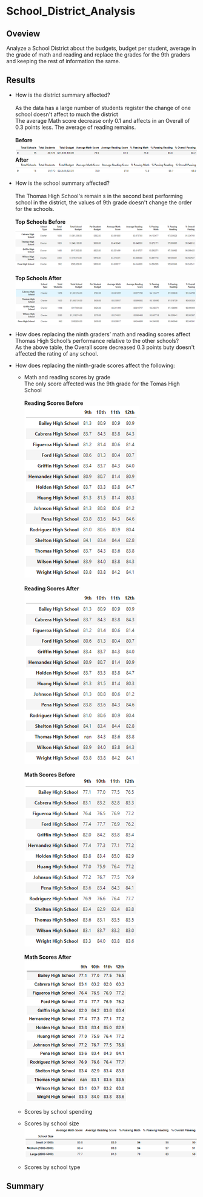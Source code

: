 # School_District_Analysis
## Oveview 
Analyze a School District about the budgets, budget per student, average in the grade of math and reading and replace the grades for the 9th graders and keeping the rest of information the same.

## Results
* How is the district summary affected?
<br><br> As the data has a large number of students register the change of one school doesn't affect to much the district
<br> The average Math score decrease only 0.1 and affects in an Overall of 0.3 points less. The average of reading remains.
<br><br>**Before**
<br>![District_before](https://github.com/KarlaPerezR/School_District_Analysis/blob/main/Resources/District_before.PNG)
<br>**After**
<br>![District_after](https://github.com/KarlaPerezR/School_District_Analysis/blob/main/Resources/District_after.PNG)

* How is the school summary affected?
<br><br>The Thomas High School's remain s in the second best performing school in the district, the values of 9th grade doesn't change the order for the schools.
<br><br>**Top Schools Before**
<br>![Top_before](https://github.com/KarlaPerezR/School_District_Analysis/blob/main/Resources/Top_Before.PNG)
<br><br>**Top Schools After**
<br>![Top_after](https://github.com/KarlaPerezR/School_District_Analysis/blob/main/Resources/Top_After.PNG)

* How does replacing the ninth graders’ math and reading scores affect Thomas High School’s performance relative to the other schools?
<br>As the above table, the Overall score decreased 0.3 points buty doesn't affected the rating of any school.

* How does replacing the ninth-grade scores affect the following:
  * Math and reading scores by grade
 <br> The only score affected was the 9th grade for the Tomas High School
<br><br>**Reading Scores Before**
<br>![Reading_before](https://github.com/KarlaPerezR/School_District_Analysis/blob/main/Resources/9th_before.PNG)
<br><br>**Reading Scores After**
<br>![Reading_after](https://github.com/KarlaPerezR/School_District_Analysis/blob/main/Resources/9th_after.PNG)
<br><br>**Math Scores Before**
<br>![Math_before](https://github.com/KarlaPerezR/School_District_Analysis/blob/main/Resources/Reading_before.PNG)
<br><br>**Math Scores After**
<br>![Math_after](https://github.com/KarlaPerezR/School_District_Analysis/blob/main/Resources/Reading_after.PNG)

  * Scores by school spending
  * Scores by school size
<br>![School_size](https://github.com/KarlaPerezR/School_District_Analysis/blob/main/Resources/SchoolSize.PNG)

  * Scores by school type

## Summary
